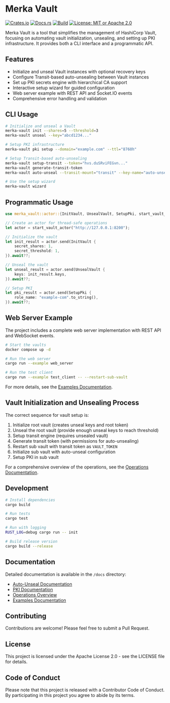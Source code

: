 # Merka Vault

[![Crates.io](https://img.shields.io/crates/v/merka-vault.svg)](https://crates.io/crates/merka-vault)
[![Docs.rs](https://docs.rs/merka-vault/badge.svg)](https://docs.rs/merka-vault)
[![Build](https://img.shields.io/github/actions/workflow/status/cosmicrocks/merka-vault/ci.yml?branch=main)](https://github.com/cosmicrocks/merka-vault/actions)
[![License: MIT or Apache 2.0](https://img.shields.io/badge/license-MIT%2FApache--2.0-blue.svg)](#license)

Merka Vault is a tool that simplifies the management of HashiCorp Vault, focusing on automating vault initialization, unsealing, and setting up PKI infrastructure. It provides both a CLI interface and a programmatic API.

## Features

- Initialize and unseal Vault instances with optional recovery keys
- Configure Transit-based auto-unsealing between Vault instances
- Set up PKI secrets engine with hierarchical CA support
- Interactive setup wizard for guided configuration
- Web server example with REST API and Socket.IO events
- Comprehensive error handling and validation

## CLI Usage

```bash
# Initialize and unseal a Vault
merka-vault init --shares=5 --threshold=3
merka-vault unseal --key="abcd1234..."

# Setup PKI infrastructure
merka-vault pki setup --domain="example.com" --ttl="8760h"

# Setup Transit-based auto-unsealing
merka-vault setup-transit --token="hvs.duSRviFEGvn..."
merka-vault generate-transit-token
merka-vault auto-unseal --transit-mount="transit" --key-name="auto-unseal"

# Use the setup wizard
merka-vault wizard
```

## Programmatic Usage

```rust
use merka_vault::actor::{InitVault, UnsealVault, SetupPki, start_vault_actor};

// Create an actor for thread-safe operations
let actor = start_vault_actor("http://127.0.0.1:8200");

// Initialize the vault
let init_result = actor.send(InitVault {
    secret_shares: 1,
    secret_threshold: 1,
}).await??;

// Unseal the vault
let unseal_result = actor.send(UnsealVault {
    keys: init_result.keys,
}).await??;

// Setup PKI
let pki_result = actor.send(SetupPki {
    role_name: "example-com".to_string(),
}).await??;
```

## Web Server Example

The project includes a complete web server implementation with REST API and WebSocket events.

```bash
# Start the vaults
docker compose up -d

# Run the web server
cargo run --example web_server

# Run the test client
cargo run --example test_client -- --restart-sub-vault
```

For more details, see the [Examples Documentation](./docs/examples.md).

## Vault Initialization and Unsealing Process

The correct sequence for vault setup is:

1. Initialize root vault (creates unseal keys and root token)
2. Unseal the root vault (provide enough unseal keys to reach threshold)
3. Setup transit engine (requires unsealed vault)
4. Generate transit token (with permissions for auto-unsealing)
5. Restart sub vault with transit token as `VAULT_TOKEN`
6. Initialize sub vault with auto-unseal configuration
7. Setup PKI in sub vault

For a comprehensive overview of the operations, see the [Operations Documentation](./docs/operations_overview.md).

## Development

```bash
# Install dependencies
cargo build

# Run tests
cargo test

# Run with logging
RUST_LOG=debug cargo run -- init

# Build release version
cargo build --release
```

## Documentation

Detailed documentation is available in the `/docs` directory:

- [Auto-Unseal Documentation](./docs/auto_unseal.md)
- [PKI Documentation](./docs/pki.md)
- [Operations Overview](./docs/operations_overview.md)
- [Examples Documentation](./docs/examples.md)

## Contributing

Contributions are welcome! Please feel free to submit a Pull Request.

## License

This project is licensed under the Apache License 2.0 - see the LICENSE file for details.

## Code of Conduct

Please note that this project is released with a Contributor Code of Conduct. By participating in this project you agree to abide by its terms.
